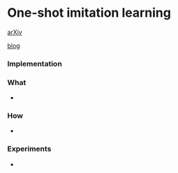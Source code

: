 # One-shot imitation learning
[arXiv](https://arxiv.org/abs/1703.07326)

[blog](https://sites.google.com/view/nips2017-one-shot-imitation/home)
### Implementation

### What

-
### How
-

### Experiments
-
